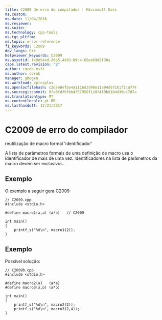 ```yaml
---
title: C2009 de erro do compilador | Microsoft Docs
ms.custom: 
ms.date: 11/04/2016
ms.reviewer: 
ms.suite: 
ms.technology: cpp-tools
ms.tgt_pltfrm: 
ms.topic: error-reference
f1_keywords: C2009
dev_langs: C++
helpviewer_keywords: C2009
ms.assetid: fe9d94ed-20a5-4d83-b9c4-60ee69d2f30a
caps.latest.revision: "8"
author: corob-msft
ms.author: corob
manager: ghogen
ms.workload: cplusplus
ms.openlocfilehash: c2d7e8efba4a1116d2d48e11a94d67161f3ca774
ms.sourcegitcommit: 8fa8fdf0fbb4f57950f1e8f4f9b81b4d39ec7d7a
ms.translationtype: MT
ms.contentlocale: pt-BR
ms.lasthandoff: 12/21/2017
---
```

# <a name="compiler-error-c2009"></a>C2009 de erro do compilador
reutilização de macro formal 'Identificador'  
  
 A lista de parâmetros formais de uma definição de macro usa o identificador de mais de uma vez. Identificadores na lista de parâmetros da macro devem ser exclusivos.  
  
## <a name="example"></a>Exemplo  
 O exemplo a seguir gera C2009:  
  
```  
// C2009.cpp  
#include <stdio.h>  
  
#define macro1(a,a) (a*a)   // C2009  
  
int main()   
{  
    printf_s("%d\n", macro1(2));  
}  
```  
  
## <a name="example"></a>Exemplo  
 Possível solução:  
  
```  
// C2009b.cpp  
#include <stdio.h>  
  
#define macro2(a)   (a*a)   
#define macro3(a,b) (a*b)  
  
int main()   
{  
    printf_s("%d\n", macro2(2));  
    printf_s("%d\n", macro3(2,4));  
}  
```